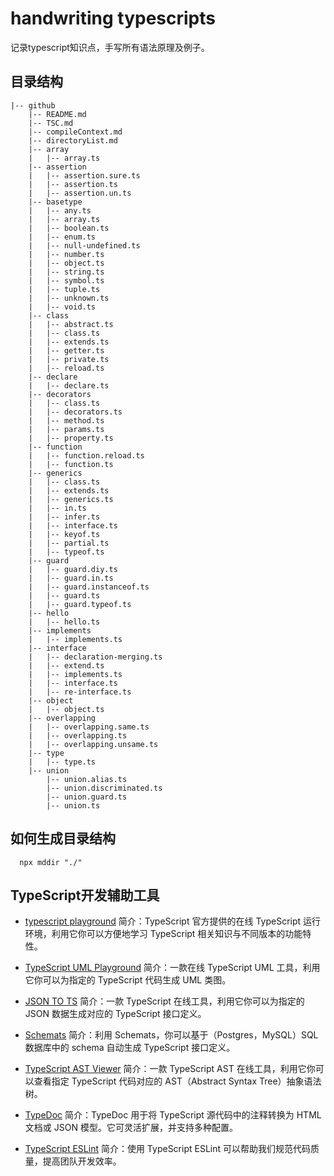# handwriting typescripts
  记录typescript知识点，手写所有语法原理及例子。
  
## 目录结构
```
|-- github
    |-- README.md
    |-- TSC.md
    |-- compileContext.md
    |-- directoryList.md
    |-- array
    |   |-- array.ts
    |-- assertion
    |   |-- assertion.sure.ts
    |   |-- assertion.ts
    |   |-- assertion.un.ts
    |-- basetype
    |   |-- any.ts
    |   |-- array.ts
    |   |-- boolean.ts
    |   |-- enum.ts
    |   |-- null-undefined.ts
    |   |-- number.ts
    |   |-- object.ts
    |   |-- string.ts
    |   |-- symbol.ts
    |   |-- tuple.ts
    |   |-- unknown.ts
    |   |-- void.ts
    |-- class
    |   |-- abstract.ts
    |   |-- class.ts
    |   |-- extends.ts
    |   |-- getter.ts
    |   |-- private.ts
    |   |-- reload.ts
    |-- declare
    |   |-- declare.ts
    |-- decorators
    |   |-- class.ts
    |   |-- decorators.ts
    |   |-- method.ts
    |   |-- params.ts
    |   |-- property.ts
    |-- function
    |   |-- function.reload.ts
    |   |-- function.ts
    |-- generics
    |   |-- class.ts
    |   |-- extends.ts
    |   |-- generics.ts
    |   |-- in.ts
    |   |-- infer.ts
    |   |-- interface.ts
    |   |-- keyof.ts
    |   |-- partial.ts
    |   |-- typeof.ts
    |-- guard
    |   |-- guard.diy.ts
    |   |-- guard.in.ts
    |   |-- guard.instanceof.ts
    |   |-- guard.ts
    |   |-- guard.typeof.ts
    |-- hello
    |   |-- hello.ts
    |-- implements
    |   |-- implements.ts
    |-- interface
    |   |-- declaration-merging.ts
    |   |-- extend.ts
    |   |-- implements.ts
    |   |-- interface.ts
    |   |-- re-interface.ts
    |-- object
    |   |-- object.ts
    |-- overlapping
    |   |-- overlapping.same.ts
    |   |-- overlapping.ts
    |   |-- overlapping.unsame.ts
    |-- type
    |   |-- type.ts
    |-- union
        |-- union.alias.ts
        |-- union.discriminated.ts
        |-- union.guard.ts
        |-- union.ts

```
## 如何生成目录结构

```shell
  npx mddir "./"
```

## TypeScript开发辅助工具

- [typescript playground](https://www.typescriptlang.org/play/) 简介：TypeScript 官方提供的在线 TypeScript 运行环境，利用它你可以方便地学习 TypeScript 相关知识与不同版本的功能特性。

- [TypeScript UML Playground](tsuml-demo.firebaseapp.com/) 简介：一款在线 TypeScript UML 工具，利用它你可以为指定的 TypeScript 代码生成 UML 类图。
- [JSON TO TS](www.jsontots.com/) 简介：一款 TypeScript 在线工具，利用它你可以为指定的 JSON 数据生成对应的 TypeScript 接口定义。
- [Schemats](https://github.com/SweetIQ/schemats) 简介：利用 Schemats，你可以基于（Postgres，MySQL）SQL 数据库中的 schema 自动生成 TypeScript 接口定义。
- [TypeScript AST Viewer](ts-ast-viewer.com/) 简介：一款 TypeScript AST 在线工具，利用它你可以查看指定 TypeScript 代码对应的 AST（Abstract Syntax Tree）抽象语法树。
- [TypeDoc](typedoc.org/) 简介：TypeDoc 用于将 TypeScript 源代码中的注释转换为 HTML 文档或 JSON 模型。它可灵活扩展，并支持多种配置。
- [TypeScript ESLint](typescript-eslint.io/) 简介：使用 TypeScript ESLint 可以帮助我们规范代码质量，提高团队开发效率。